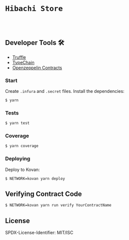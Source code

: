 # `Hibachi Store`

  </p>
</p>
<br />
<br />

## Developer Tools 🛠️

- [Truffle](https://trufflesuite.com/)
- [TypeChain](https://github.com/ethereum-ts/TypeChain)
- [Openzeppelin Contracts](https://openzeppelin.com/contracts/)

### Start

Create `.infura` and `.secret` files. Install the dependencies:

```bash
$ yarn
```

### Tests

```bash
$ yarn test
```

### Coverage

```bash
$ yarn coverage
```

### Deploying

Deploy to Kovan:

```bash
$ NETWORK=kovan yarn deploy
```

## Verifying Contract Code

```bash
$ NETWORK=kovan yarn run verify YourContractName
```

## License

SPDX-License-Identifier: MIT/ISC


